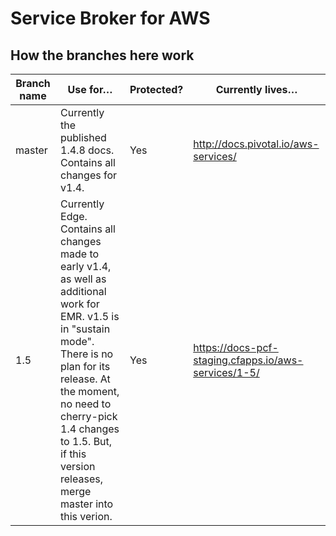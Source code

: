# Service Broker for AWS

## How the branches here work

| Branch name | Use for… | Protected? | Currently lives…
|-------------| ------| ------| ------|
| master      | Currently the published 1.4.8 docs. Contains all changes for v1.4. | Yes | http://docs.pivotal.io/aws-services/ |
| 1.5         | Currently Edge. Contains all changes made to early v1.4, as well as additional work for EMR. v1.5 is in "sustain mode". There is no plan for its release. At the moment, no need to cherry-pick 1.4 changes to 1.5. But, if this version releases, merge master into this verion.| Yes | https://docs-pcf-staging.cfapps.io/aws-services/1-5/ |

